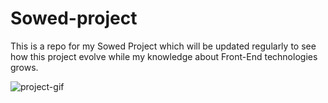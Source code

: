 # Sowed-project
This is a repo for my Sowed Project which will be updated regularly to see how this project evolve while my knowledge about Front-End technologies grows.


![project-gif](https://user-images.githubusercontent.com/99825584/166336506-e83728a1-50d6-4a86-b0eb-6dfea816c726.gif)
